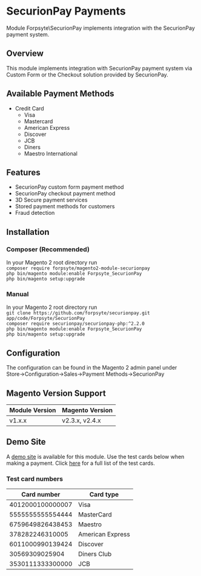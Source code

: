 # SecurionPay Payments

Module Forpsyte\SecurionPay implements integration with the SecurionPay payment system.

## Overview

This module implements integration with SecurionPay payment system via Custom Form or the Checkout solution provided by
SecurionPay.  

## Available Payment Methods
* Credit Card
    * Visa
    * Mastercard
    * American Express
    * Discover
    * JCB
    * Diners
    * Maestro International

## Features
* SecurionPay custom form payment method
* SecurionPay checkout payment method
* 3D Secure payment services
* Stored payment methods for customers
* Fraud detection

## Installation
### Composer (Recommended)
In your Magento 2 root directory run  
`composer require forpsyte/magento2-module-securionpay`  
`php bin/magento module:enable Forpsyte_SecurionPay`  
`php bin/magento setup:upgrade`

### Manual
In your Magento 2 root directory run  
`git clone https://github.com/forpsyte/securionpay.git app/code/Forpsyte/SecurionPay`  
`composer require securionpay/securionpay-php:^2.2.0`  
`php bin/magento module:enable Forpsyte_SecurionPay`  
`php bin/magento setup:upgrade`

## Configuration
The configuration can be found in the Magento 2 admin panel under  
Store->Configuration->Sales->Payment Methods->SecurionPay

## Magento Version Support
| Module Version | Magento Version |
| -------------- | --------------- |
| v1.x.x         | v2.3.x, v2.4.x  |

## Demo Site
A <a href="http://securionpay.jsimon.me/" target="_blank">demo site</a> is available for this module. Use the test
cards below when making a payment. Click <a href="https://securionpay.com/docs/testing">here</a> for 
a full list of the test cards.

### Test card numbers
| Card number | Card type |
| ---------------- | --------------- |
| 4012000100000007 | Visa |
| 5555555555554444 | MasterCard |
| 6759649826438453 | Maestro |
| 378282246310005 | American Express |
| 6011000990139424 | Discover |
| 30569309025904 | Diners Club |
| 3530111333300000 | JCB |


